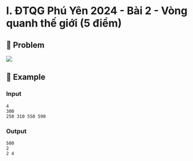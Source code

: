 # I. ĐTQG Phú Yên 2024 - Bài 2 - Vòng quanh thế giới (5 điểm)

## 📖 Problem

![](https://espresso.codeforces.com/3c748d1504983f8021167b685780d14af81a6645.png)


## 🧠 Example

### Input

```text
4
300
250 310 550 590
```

### Output

```text
500
2
2 4
```



